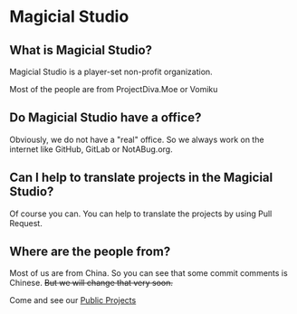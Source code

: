 # Magicial Studio

## What is Magicial Studio?

Magicial Studio is a player-set non-profit organization.

Most of the people are from ProjectDiva.Moe or Vomiku

## Do Magicial Studio have a office?

Obviously, we do not have a "real" office. So we always work on the internet like GitHub, GitLab or NotABug.org.

## Can I help to translate projects in the Magicial Studio?

Of course you can. You can help to translate the projects by using Pull Request.

## Where are the people from?

Most of us are from China. So you can see that some commit comments is Chinese. ~~But we will change that very soon.~~

Come and see our [Public Projects](github.com/Magicial-Studio)

